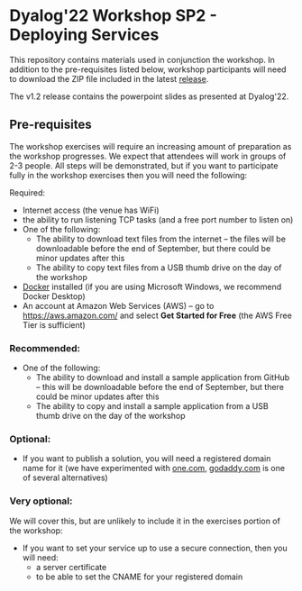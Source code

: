# Dyalog'22 Workshop SP2 - Deploying Services

This repository contains materials used in conjunction the workshop. In addition to the pre-requisites listed below, workshop participants will need to download the ZIP file included in the latest [release](https://github.com/dyalog-training/2022-SP2/releases).

The v1.2 release contains the powerpoint slides as presented at Dyalog'22.

## Pre-requisites

The workshop exercises will require an increasing amount of preparation as the workshop progresses. We expect that attendees will work in groups of 2-3 people. All steps will be demonstrated, but if you want to participate fully in the workshop exercises then you will need the following:

Required:

- Internet access (the venue has WiFi)
- the ability to run listening TCP tasks (and a free port number to listen on)
- One of the following:
  - The ability to download text files from the internet – the files will be downloadable before the end of September, but there could be minor updates after this
  - The ability to copy text files from a USB thumb drive on the day of the workshop
- [Docker](https://www.docker.com/) installed (if you are using Microsoft Windows, we recommend Docker Desktop)
- An account at Amazon Web Services (AWS) – go to https://aws.amazon.com/ and select **Get Started for Free** (the AWS Free Tier is sufficient)

### Recommended:

- One of the following:
  - The ability to download and install a sample application from GitHub – this will be downloadable before the end of September, but there could be minor updates after this
  - The ability to copy and install a sample application from a USB thumb drive on the day of the workshop

### Optional:

- If you want to publish a solution, you will need a registered domain name for it (we have experimented with [one.com](https://www.one.com/), [godaddy.com](https://godaddy.com/) is one of several alternatives)

### Very optional:

 We will cover this, but are unlikely to include it in the exercises portion of the workshop:

- If you want to set your service up to use a secure connection, then you will need:
  - a server certificate
  - to be able to set the CNAME for your registered domain
